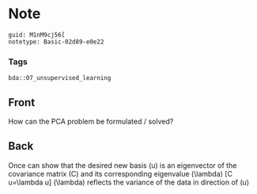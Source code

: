 # Note
```
guid: M1nM9cj56[
notetype: Basic-02d89-e0e22
```

### Tags
```
bda::07_unsupervised_learning
```

## Front
How can the PCA problem be formulated / solved?

## Back
Once can show that the desired new basis \(u\) is an eigenvector of the covariance matrix \(C\) and its corresponding eigenvalue \(\lambda\)
\[C u=\lambda u\]
\(\lambda\) reflects the variance of the data in direction of \(u\)
